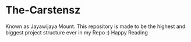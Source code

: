 # The-Carstensz
Known as Jayawijaya Mount. This repository is made to be the highest and biggest project structure ever in my Repo :) Happy Reading
